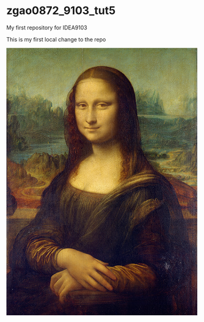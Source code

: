 # zgao0872_9103_tut5
My first repository for IDEA9103

This is my first local change to the repo

![An image of the Mona Lisa](readmeImages/Mona_Lisa_by_Leonardo_da_Vinci_500_x_700.jpg)
